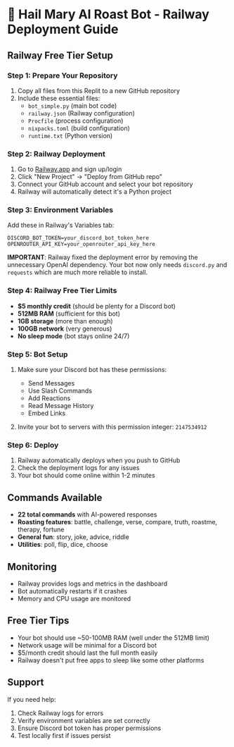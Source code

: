 # 🤖 Hail Mary AI Roast Bot - Railway Deployment Guide

## Railway Free Tier Setup

### Step 1: Prepare Your Repository
1. Copy all files from this Replit to a new GitHub repository
2. Include these essential files:
   - `bot_simple.py` (main bot code)
   - `railway.json` (Railway configuration)
   - `Procfile` (process configuration)
   - `nixpacks.toml` (build configuration)
   - `runtime.txt` (Python version)

### Step 2: Railway Deployment
1. Go to [Railway.app](https://railway.app) and sign up/login
2. Click "New Project" → "Deploy from GitHub repo"
3. Connect your GitHub account and select your bot repository
4. Railway will automatically detect it's a Python project

### Step 3: Environment Variables
Add these in Railway's Variables tab:
```
DISCORD_BOT_TOKEN=your_discord_bot_token_here
OPENROUTER_API_KEY=your_openrouter_api_key_here
```

**IMPORTANT**: Railway fixed the deployment error by removing the unnecessary OpenAI dependency. Your bot now only needs `discord.py` and `requests` which are much more reliable to install.

### Step 4: Railway Free Tier Limits
- **$5 monthly credit** (should be plenty for a Discord bot)
- **512MB RAM** (sufficient for this bot)
- **1GB storage** (more than enough)
- **100GB network** (very generous)
- **No sleep mode** (bot stays online 24/7)

### Step 5: Bot Setup
1. Make sure your Discord bot has these permissions:
   - Send Messages
   - Use Slash Commands
   - Add Reactions
   - Read Message History
   - Embed Links

2. Invite your bot to servers with this permission integer: `2147534912`

### Step 6: Deploy
1. Railway automatically deploys when you push to GitHub
2. Check the deployment logs for any issues
3. Your bot should come online within 1-2 minutes

## Commands Available
- **22 total commands** with AI-powered responses
- **Roasting features**: battle, challenge, verse, compare, truth, roastme, therapy, fortune
- **General fun**: story, joke, advice, riddle
- **Utilities**: poll, flip, dice, choose

## Monitoring
- Railway provides logs and metrics in the dashboard
- Bot automatically restarts if it crashes
- Memory and CPU usage are monitored

## Free Tier Tips
- Your bot should use ~50-100MB RAM (well under the 512MB limit)
- Network usage will be minimal for a Discord bot
- $5/month credit should last the full month easily
- Railway doesn't put free apps to sleep like some other platforms

## Support
If you need help:
1. Check Railway logs for errors
2. Verify environment variables are set correctly
3. Ensure Discord bot token has proper permissions
4. Test locally first if issues persist